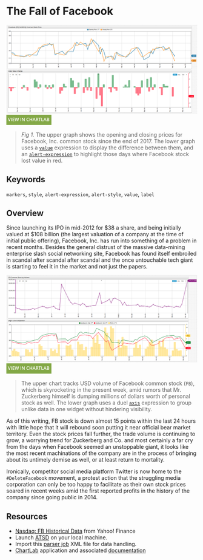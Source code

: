 # The Fall of Facebook

![](./images/facebook-main.png)
[![](../../research/images/new-button.png)](https://apps.axibase.com/chartlab/16b75650#fullscreen)

>*Fig 1.* The upper graph shows the opening and closing prices for Facebook, Inc. common stock since the end of 2017. The lower graph uses a [`value`](https://axibase.com/docs/charts/widgets/shared/#value) expression to display the difference between them, and an [`alert-expression`](https://axibase.com/docs/charts/widgets/shared/#alert-expression) to highlight those days where Facebook stock lost value in red.

## Keywords

`markers`, `style`, `alert-expression`, `alert-style`, `value`, `label`

## Overview

Since launching its IPO in mid-2012 for $38 a share, and being initially valued at $108 billion (the largest valuation of a company at the time of initial public offering), Facebook, Inc. has run into something of a problem in recent months. Besides the general distrust of the massive data-mining enterprise slash social networking site, Facebook has found itself embroiled in scandal after scandal after scandal and the once untouchable tech giant is starting to feel it in the market and not just the papers.

![](./images/volume-compare.png)
[![](../../research/images/new-button.png)](https://apps.axibase.com/chartlab/e2635247#fullscreen)

> The upper chart tracks USD volume of Facebook common stock (`FB`), which is skyrocketing in the present week, amid rumors that Mr. Zuckerberg himself is dumping millions of dollars worth of personal stock as well. The lower graph uses a duel [`axis`](https://axibase.com/docs/charts/widgets/shared/#axis) expression to group unlike data in one widget without hindering visibility.

As of this writing, FB stock is down almost 15 points within the last 24 hours with little hope that it will rebound soon putting it near official bear market territory. Even the stock prices fall further, the trade volume is continuing to grow, a worrying trend for Zuckerberg and Co. and most certainly a far cry from the days when Facebook seemed an unstoppable giant, it looks like the most recent machinations of the company are in the process of bringing about its untimely demise as well, or at least return to mortality.

Ironically, competitor social media platform Twitter is now home to the `#DeleteFacebook` movement, a protest action that the struggling media corporation can only be too happy to facilitate as their own stock prices soared in recent weeks amid the first reported profits in the history of the company since going public in 2014.

## Resources

* [Nasdaq: FB Historical Data](https://finance.yahoo.com/quote/FB/history?p=FB) from Yahoo! Finance
* Launch [ATSD](https://axibase.com/docs/atsd/installation/) on your local machine.
* Import this [parser job](./resources/parser-job.xml) XML file for data handling.
* [ChartLab](https://apps.axibase.com/) application and associated [documentation](https://axibase.com/use-cases/tutorials/shared/chartlab.html)
